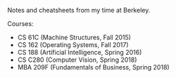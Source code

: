 Notes and cheatsheets from my time at Berkeley.

Courses:
* CS 61C (Machine Structures, Fall 2015)
* CS 162 (Operating Systems, Fall 2017)
* CS 188 (Artificial Intelligence, Spring 2016)
* CS C280 (Computer Vision, Spring 2018)
* MBA 209F (Fundamentals of Business, Spring 2018)
